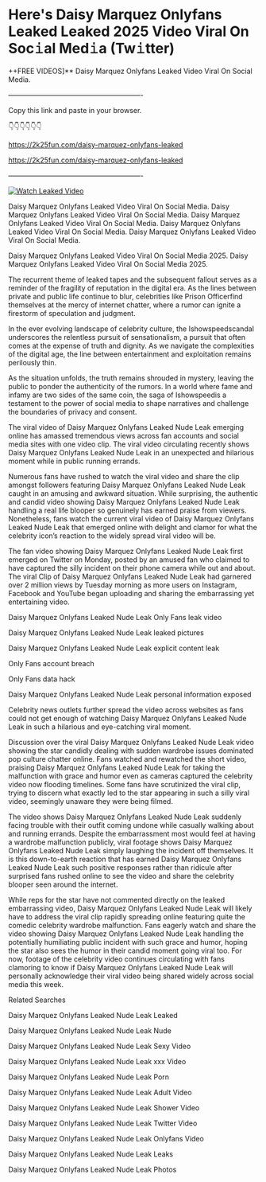 # Here's Daisy Marquez Onlyfans Leaked Leaked 2025 Video Viral On Soc𝚒al Med𝚒a (Tw𝚒tter)

++FREE VIDEOS]** Daisy Marquez Onlyfans Leaked Video Viral On Social Media.

———————————————————-

Copy this link and paste in your browser.

👇👇👇👇👇👇

https://2k25fun.com/daisy-marquez-onlyfans-leaked

https://2k25fun.com/daisy-marquez-onlyfans-leaked

———————————————————-

[![Watch Leaked Video](https://miro.medium.com/v2/resize:fit:828/format:webp/1*cilzJN44JGOrTw9NJCrNHA.gif "Watch Leaked Video")](https://2k25fun.com/daisy-marquez-onlyfans-leaked)

Daisy Marquez Onlyfans Leaked Video Viral On Social Media. Daisy Marquez Onlyfans Leaked Video Viral On Social Media. Daisy Marquez Onlyfans Leaked Video Viral On Social Media. Daisy Marquez Onlyfans Leaked Video Viral On Social Media. Daisy Marquez Onlyfans Leaked Video Viral On Social Media.

Daisy Marquez Onlyfans Leaked Video Viral On Social Media 2025. Daisy Marquez Onlyfans Leaked Video Viral On Social Media 2025.

The recurrent theme of leaked tapes and the subsequent fallout serves as a reminder of the fragility of reputation in the digital era. As the lines between private and public life continue to blur, celebrities like Prison Officerfind themselves at the mercy of internet chatter, where a rumor can ignite a firestorm of speculation and judgment.

In the ever evolving landscape of celebrity culture, the Ishowspeedscandal underscores the relentless pursuit of sensationalism, a pursuit that often comes at the expense of truth and dignity. As we navigate the complexities of the digital age, the line between entertainment and exploitation remains perilously thin.

As the situation unfolds, the truth remains shrouded in mystery, leaving the public to ponder the authenticity of the rumors. In a world where fame and infamy are two sides of the same coin, the saga of Ishowspeedis a testament to the power of social media to shape narratives and challenge the boundaries of privacy and consent.

The viral video of Daisy Marquez Onlyfans Leaked Nude Leak emerging online has amassed tremendous views across fan accounts and social media sites with one video clip. The viral video circulating recently shows Daisy Marquez Onlyfans Leaked Nude Leak in an unexpected and hilarious moment while in public running errands.

Numerous fans have rushed to watch the viral video and share the clip amongst followers featuring Daisy Marquez Onlyfans Leaked Nude Leak caught in an amusing and awkward situation. While surprising, the authentic and candid video showing Daisy Marquez Onlyfans Leaked Nude Leak handling a real life blooper so genuinely has earned praise from viewers. Nonetheless, fans watch the current viral video of Daisy Marquez Onlyfans Leaked Nude Leak that emerged online with delight and clamor for what the celebrity icon’s reaction to the widely spread viral video will be.

The fan video showing Daisy Marquez Onlyfans Leaked Nude Leak first emerged on Twitter on Monday, posted by an amused fan who claimed to have captured the silly incident on their phone camera while out and about. The viral Clip of Daisy Marquez Onlyfans Leaked Nude Leak had garnered over 2 million views by Tuesday morning as more users on Instagram, Facebook and YouTube began uploading and sharing the embarrassing yet entertaining video.

Daisy Marquez Onlyfans Leaked Nude Leak Only Fans leak video

Daisy Marquez Onlyfans Leaked Nude Leak leaked pictures

Daisy Marquez Onlyfans Leaked Nude Leak explicit content leak

Only Fans account breach

Only Fans data hack

Daisy Marquez Onlyfans Leaked Nude Leak personal information exposed

Celebrity news outlets further spread the video across websites as fans could not get enough of watching Daisy Marquez Onlyfans Leaked Nude Leak in such a hilarious and eye-catching viral moment.

Discussion over the viral Daisy Marquez Onlyfans Leaked Nude Leak video showing the star candidly dealing with sudden wardrobe issues dominated pop culture chatter online. Fans watched and rewatched the short video, praising Daisy Marquez Onlyfans Leaked Nude Leak for taking the malfunction with grace and humor even as cameras captured the celebrity video now flooding timelines. Some fans have scrutinized the viral clip, trying to discern what exactly led to the star appearing in such a silly viral video, seemingly unaware they were being filmed.

The video shows Daisy Marquez Onlyfans Leaked Nude Leak suddenly facing trouble with their outfit coming undone while casually walking about and running errands. Despite the embarrassment most would feel at having a wardrobe malfunction publicly, viral footage shows Daisy Marquez Onlyfans Leaked Nude Leak simply laughing the incident off themselves. It is this down-to-earth reaction that has earned Daisy Marquez Onlyfans Leaked Nude Leak such positive responses rather than ridicule after surprised fans rushed online to see the video and share the celebrity blooper seen around the internet.

While reps for the star have not commented directly on the leaked embarrassing video, Daisy Marquez Onlyfans Leaked Nude Leak will likely have to address the viral clip rapidly spreading online featuring quite the comedic celebrity wardrobe malfunction. Fans eagerly watch and share the video showing Daisy Marquez Onlyfans Leaked Nude Leak handling the potentially humiliating public incident with such grace and humor, hoping the star also sees the humor in their candid moment going viral too. For now, footage of the celebrity video continues circulating with fans clamoring to know if Daisy Marquez Onlyfans Leaked Nude Leak will personally acknowledge their viral video being shared widely across social media this week.

Related Searches

Daisy Marquez Onlyfans Leaked Nude Leak Leaked

Daisy Marquez Onlyfans Leaked Nude Leak Nude

Daisy Marquez Onlyfans Leaked Nude Leak Sexy Video

Daisy Marquez Onlyfans Leaked Nude Leak xxx Video

Daisy Marquez Onlyfans Leaked Nude Leak Porn

Daisy Marquez Onlyfans Leaked Nude Leak Adult Video

Daisy Marquez Onlyfans Leaked Nude Leak Shower Video

Daisy Marquez Onlyfans Leaked Nude Leak Twitter Video

Daisy Marquez Onlyfans Leaked Nude Leak Onlyfans Video

Daisy Marquez Onlyfans Leaked Nude Leak Leaks

Daisy Marquez Onlyfans Leaked Nude Leak Photos